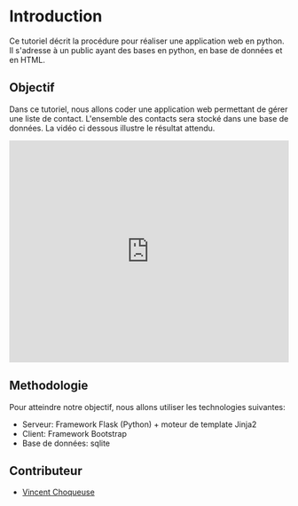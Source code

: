 # Introduction

Ce tutoriel décrit la procédure pour réaliser une application web en python. Il s'adresse à un public ayant des bases en python, en base de données et en HTML.

## Objectif

Dans ce tutoriel, nous allons coder une application web permettant de gérer une liste de contact. L'ensemble des contacts sera stocké dans une base de données. La vidéo ci dessous illustre le résultat attendu.

<iframe width="100%" height="400" src="https://youtu.be/3TWU1YbLeGA?rel=0" frameborder="0" allowfullscreen></iframe>


## Methodologie

Pour atteindre notre objectif, nous allons utiliser les technologies suivantes:
* Serveur: Framework Flask (Python) + moteur de template Jinja2 
* Client: Framework Bootstrap
* Base de données: sqlite


## Contributeur

* [Vincent Choqueuse](https://www.v-choqueuse.com)





